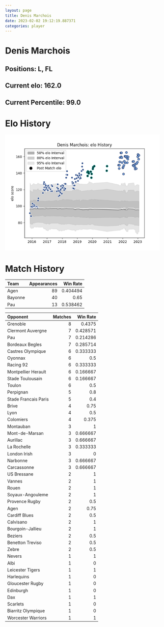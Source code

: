 ```yaml
---  
layout: page  
title: Denis Marchois  
date: 2023-02-02 19:12:19.887371  
categories: player  
---
```

# Denis Marchois

## Positions: L, FL

## Current elo: 162.0

## Current Percentile: 99.0

# Elo History


![elo history](history_DenisMarchois.png)
# Match History


| Team    |   Appearances |   Win Rate |
|:--------|--------------:|-----------:|
| Agen    |            89 |   0.404494 |
| Bayonne |            40 |   0.65     |
| Pau     |            13 |   0.538462 |

| Opponent             |   Matches |   Win Rate |
|:---------------------|----------:|-----------:|
| Grenoble             |         8 |   0.4375   |
| Clermont Auvergne    |         7 |   0.428571 |
| Pau                  |         7 |   0.214286 |
| Bordeaux Begles      |         7 |   0.285714 |
| Castres Olympique    |         6 |   0.333333 |
| Oyonnax              |         6 |   0.5      |
| Racing 92            |         6 |   0.333333 |
| Montpellier Herault  |         6 |   0.166667 |
| Stade Toulousain     |         6 |   0.166667 |
| Toulon               |         6 |   0.5      |
| Perpignan            |         5 |   0.8      |
| Stade Francais Paris |         5 |   0.4      |
| Brive                |         4 |   0.75     |
| Lyon                 |         4 |   0.5      |
| Colomiers            |         4 |   0.375    |
| Montauban            |         3 |   1        |
| Mont-de-Marsan       |         3 |   0.666667 |
| Aurillac             |         3 |   0.666667 |
| La Rochelle          |         3 |   0.333333 |
| London Irish         |         3 |   0        |
| Narbonne             |         3 |   0.666667 |
| Carcassonne          |         3 |   0.666667 |
| US Bressane          |         2 |   1        |
| Vannes               |         2 |   1        |
| Rouen                |         2 |   1        |
| Soyaux-Angouleme     |         2 |   1        |
| Provence Rugby       |         2 |   0.5      |
| Agen                 |         2 |   0.75     |
| Cardiff Blues        |         2 |   0.5      |
| Calvisano            |         2 |   1        |
| Bourgoin-Jallieu     |         2 |   1        |
| Beziers              |         2 |   0.5      |
| Benetton Treviso     |         2 |   0.5      |
| Zebre                |         2 |   0.5      |
| Nevers               |         1 |   1        |
| Albi                 |         1 |   0        |
| Leicester Tigers     |         1 |   1        |
| Harlequins           |         1 |   0        |
| Gloucester Rugby     |         1 |   0        |
| Edinburgh            |         1 |   0        |
| Dax                  |         1 |   1        |
| Scarlets             |         1 |   0        |
| Biarritz Olympique   |         1 |   0        |
| Worcester Warriors   |         1 |   1        |